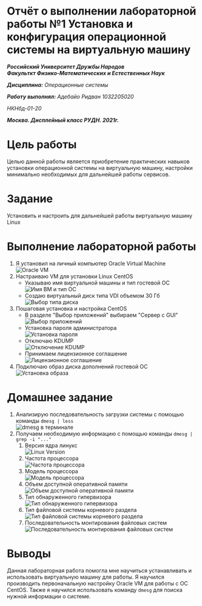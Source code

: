 # Отчёт о выполнении лабораторной работы №1 Установка и конфигурация операционной системы на виртуальную машину
***Российский Университет Дружбы Народов***  
***Факульткт Физико-Математических и Естественных Наук***  

 ***Дисциплина:*** *Операционные системы*  
 
 ***Работу выполнял:*** *Адебайо Ридван*
  *1032205020*  
 
 *НКНбд-01-20*  
 
 ***Москва. Дисплейный класс РУДН. 2021г.*** 
 
# Цель работы
Целью данной работы является приобретение практических навыков установки операционной системы на виртуальную машину, настройки минимально необходимых для
дальнейшей работы сервисов.

# Задание
Установить и настроить для дальнейшей работы виртуальную машину Linux

# Выполнение лабораторной работы
1.	Я установил на личный компьютер Oracle Virtual Machine  
	![Oracle VM](https://github.com/PrinceKay145/os-intro/blob/master/Lab01/image/1.jpg)
2. Настраиваю VM для установки Linux CentOS  
	- Указываю имя виртуальной машины и тип гостевой ОС  
	![Имя ВМ и тип ОС](https://github.com/PrinceKay145/os-intro/blob/master/Lab01/image/002.jpg)
	- Создаю виртуальный диск типа VDI объемом 30 Гб  
	![Выбор типа диска](https://github.com/PrinceKay145/os-intro/blob/master/Lab01/image/003.jpg)
3. Пошаговая установка и настройка CentOS  
	- В разделе "Выбор приложений" выбираем "Сервер с GUI"  
	![Выбор приложений](https://github.com/PrinceKay145/os-intro/blob/master/Lab01/image/006.jpg)
	- Установка пароля администратора  
	![Установка пароля](https://github.com/PrinceKay145/os-intro/blob/master/Lab01/image/010.jpg)
	- Отключаю KDUMP  
	![Отключение KDUMP](https://github.com/PrinceKay145/os-intro/blob/master/Lab01/image/007.jpg)
	- Принимаем лицензионное соглашение  
	![Лицензионное соглашение](https://github.com/PrinceKay145/os-intro/blob/master/Lab01/image/012.jpg)
4. Подключаю образ диска дополнений гостевой ОС  
![Установка образа](https://github.com/PrinceKay145/os-intro/blob/master/Lab01/image/013.jpg)

# Домашнее задание
1. Анализирую последовательность загрузки системы с помощью команды ```dmesg | less```  
![dmesg в терминале](https://github.com/PrinceKay145/os-intro/blob/master/Lab01/image/nhw1.jpg)
2. Получаем необходимую информацию с помощью команды ```dmesg | grep -i "..."```  
    1. Версия ядра линукс  
    ![Linux Version](https://github.com/PrinceKay145/os-intro/blob/master/Lab01/image/nhw2.jpg)
    2. Частота процессора  
    ![Частота процессора](https://github.com/PrinceKay145/os-intro/blob/master/Lab01/image/nhw3.jpg)
    3. Модель процессора  
    ![Модель процессора](https://github.com/PrinceKay145/os-intro/blob/master/Lab01/image/nhw4.jpg)
    4. Объем доступной оперативной памяти  
    ![Объем доступной оперативной памяти](https://github.com/PrinceKay145/os-intro/blob/master/Lab01/image/nhw5.jpg)
    5. Тип обнаруженного гипервизора  
    ![Тип обнаруженного гипервизора](https://github.com/PrinceKay145/os-intro/blob/master/Lab01/image/nhw6.jpg)
    6. Тип файловой системы корневого раздела  
    ![Тип файловой системы корневого раздела](https://github.com/PrinceKay145/os-intro/blob/master/Lab01/image/nhw7.jpg)
    7. Последовательность монтирования файловых систем  
    ![Последовательность монтирования файловых систем](https://github.com/PrinceKay145/os-intro/blob/master/Lab01/image/nhw8.jpg)
   
# Выводы
Данная лабораторная работа помогла мне научиться устанавливать и использовать виртуальную машину для работы.
Я научился производить первоначальную настройку Oracle VM для работы с ОС CentOS.
Также я научился использовать команду ```dmesg``` для поиска нужной информации о системе.
